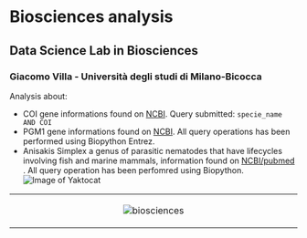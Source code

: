 # Biosciences analysis
## Data Science Lab in Biosciences
### Giacomo Villa - Università degli studi di Milano-Bicocca 
Analysis about:
* COI gene informations found on [NCBI](https://www.ncbi.nlm.nih.gov/). Query submitted: ``` specie_name AND COI ```
* PGM1 gene informations found on [NCBI](https://www.ncbi.nlm.nih.gov/). All query operations has been performed using Biopython Entrez.
* Anisakis Simplex a genus of parasitic nematodes that have lifecycles involving fish and marine mammals, information found on [NCBI/pubmed](https://www.ncbi.nlm.nih.gov/pubmed/) . All query operation has been perfomred using Biopython.
![Image of Yaktocat](https://www.google.com/search?q=biosciences&client=firefox-b-d&channel=trow2&sxsrf=ALeKk030wyFW6nMwZH3DEA1Hd8I-tfo7Pg:1600432697596&source=lnms&tbm=isch&sa=X&ved=2ahUKEwjo9LSz3PLrAhWMM-wKHVUrATEQ_AUoAnoECBkQBA&biw=1920&bih=983#imgrc=VXStJh9dU8i1xM&imgdii=Wkr37T3D2UVIIM)

<table align="center" cellspacing="0" cellpadding="0" border="0"><tr><td align="center" width="9999">

![biosciences](https://user-images.githubusercontent.com/24355671/93598492-05395500-f9bd-11ea-8d02-d95be9941777.png)

</td></tr></table>
